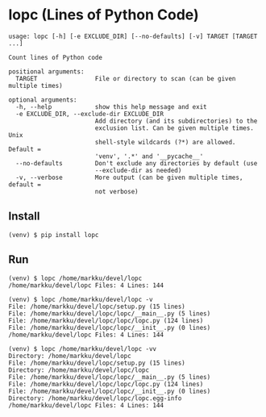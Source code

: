 # lopc (Lines of Python Code)

    usage: lopc [-h] [-e EXCLUDE_DIR] [--no-defaults] [-v] TARGET [TARGET ...]

    Count lines of Python code

    positional arguments:
      TARGET                File or directory to scan (can be given multiple times)

    optional arguments:
      -h, --help            show this help message and exit
      -e EXCLUDE_DIR, --exclude-dir EXCLUDE_DIR
                            Add directory (and its subdirectories) to the
                            exclusion list. Can be given multiple times. Unix
                            shell-style wildcards (?*) are allowed. Default =
                            'venv', '.*' and '__pycache__'
      --no-defaults         Don't exclude any directories by default (use
                            --exclude-dir as needed)
      -v, --verbose         More output (can be given multiple times, default =
                            not verbose)


## Install

    (venv) $ pip install lopc


## Run

    (venv) $ lopc /home/markku/devel/lopc
    /home/markku/devel/lopc Files: 4 Lines: 144

    (venv) $ lopc /home/markku/devel/lopc -v
    File: /home/markku/devel/lopc/setup.py (15 lines)
    File: /home/markku/devel/lopc/lopc/__main__.py (5 lines)
    File: /home/markku/devel/lopc/lopc/lopc.py (124 lines)
    File: /home/markku/devel/lopc/lopc/__init__.py (0 lines)
    /home/markku/devel/lopc Files: 4 Lines: 144

    (venv) $ lopc /home/markku/devel/lopc -vv
    Directory: /home/markku/devel/lopc
    File: /home/markku/devel/lopc/setup.py (15 lines)
    Directory: /home/markku/devel/lopc/lopc
    File: /home/markku/devel/lopc/lopc/__main__.py (5 lines)
    File: /home/markku/devel/lopc/lopc/lopc.py (124 lines)
    File: /home/markku/devel/lopc/lopc/__init__.py (0 lines)
    Directory: /home/markku/devel/lopc/lopc.egg-info
    /home/markku/devel/lopc Files: 4 Lines: 144
